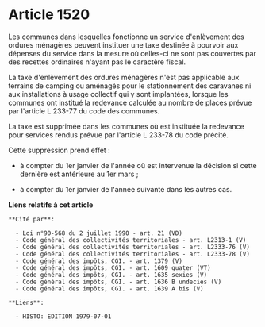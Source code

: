 # Article 1520

Les communes dans lesquelles fonctionne un service d'enlèvement des ordures ménagères peuvent instituer une taxe destinée à
pourvoir aux dépenses du service dans la mesure où celles-ci ne sont pas couvertes par des recettes ordinaires n'ayant pas le
caractère fiscal.

La taxe d'enlèvement des ordures ménagères n'est pas applicable aux terrains de camping ou aménagés pour le stationnement des
caravanes ni aux installations à usage collectif qui y sont implantées, lorsque les communes ont institué la redevance
calculée au nombre de places prévue par l'article L 233-77 du code des communes.

La taxe est supprimée dans les communes où est instituée la redevance pour services rendus prévue par l'article L 233-78 du
code précité.

Cette suppression prend effet :

- à compter du 1er janvier de l'année où est intervenue la décision si cette dernière est antérieure au 1er mars ;

- à compter du 1er janvier de l'année suivante dans les autres cas.

**Liens relatifs à cet article**

	**Cité par**:

	  - Loi n°90-568 du 2 juillet 1990 - art. 21 (VD)
	  - Code général des collectivités territoriales - art. L2313-1 (V)
	  - Code général des collectivités territoriales - art. L2333-76 (V)
	  - Code général des collectivités territoriales - art. L2333-78 (V)
	  - Code général des impôts, CGI. - art. 1379 (V)
	  - Code général des impôts, CGI. - art. 1609 quater (VT)
	  - Code général des impôts, CGI. - art. 1635 sexies (V)
	  - Code général des impôts, CGI. - art. 1636 B undecies (V)
	  - Code général des impôts, CGI. - art. 1639 A bis (V)

	**Liens**:

	  - HISTO: EDITION 1979-07-01
